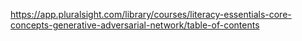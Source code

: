 https://app.pluralsight.com/library/courses/literacy-essentials-core-concepts-generative-adversarial-network/table-of-contents
